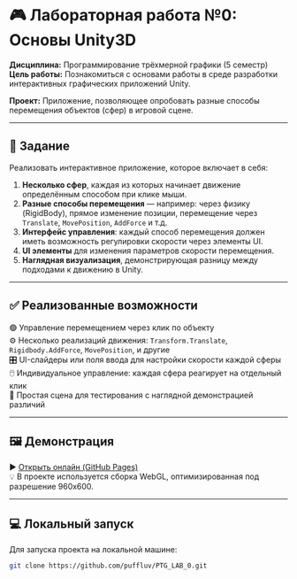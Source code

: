 # 🎮 Лабораторная работа №0: Основы Unity3D

**Дисциплина:** Программирование трёхмерной графики (5 семестр)  
**Цель работы:** Познакомиться с основами работы в среде разработки интерактивных графических приложений Unity.

**Проект:** Приложение, позволяющее опробовать разные способы перемещения объектов (сфер) в игровой сцене.

---

## 📌 Задание

Реализовать интерактивное приложение, которое включает в себя:

1. **Несколько сфер**, каждая из которых начинает движение определённым способом при клике мыши.
2. **Разные способы перемещения** — например: через физику (RigidBody), прямое изменение позиции, перемещение через `Translate`, `MovePosition`, `AddForce` и т.д.
3. **Интерфейс управления**: каждый способ перемещения должен иметь возможность регулировки скорости через элементы UI.
4. **UI элементы** для изменения параметров скорости перемещения.
5. **Наглядная визуализация**, демонстрирующая разницу между подходами к движению в Unity.

---

## ✅ Реализованные возможности

🟢 Управление перемещением через клик по объекту  
⚙️ Несколько реализаций движения: `Transform.Translate`, `Rigidbody.AddForce`, `MovePosition`, и другие  
🎛️ UI-слайдеры или поля ввода для настройки скорости каждой сферы  
🖱️ Индивидуальное управление: каждая сфера реагирует на отдельный клик  
🎯 Простая сцена для тестирования с наглядной демонстрацией различий

---

## 🖼️ Демонстрация

▶️ [Открыть онлайн (GitHub Pages)](https://puffluv.github.io/PTG_LAB_0/)  
💡 В проекте используется сборка WebGL, оптимизированная под разрешение 960x600.

---

## 💻 Локальный запуск

Для запуска проекта на локальной машине:

```bash
git clone https://github.com/puffluv/PTG_LAB_0.git
